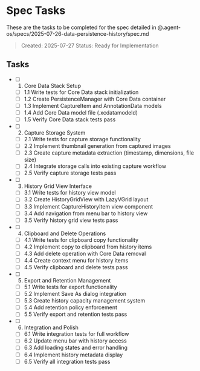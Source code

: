 # Spec Tasks

These are the tasks to be completed for the spec detailed in @.agent-os/specs/2025-07-26-data-persistence-history/spec.md

> Created: 2025-07-27
> Status: Ready for Implementation

## Tasks

- [ ] 1. Core Data Stack Setup
  - [ ] 1.1 Write tests for Core Data stack initialization
  - [ ] 1.2 Create PersistenceManager with Core Data container
  - [ ] 1.3 Implement CaptureItem and AnnotationData models
  - [ ] 1.4 Add Core Data model file (.xcdatamodeld)
  - [ ] 1.5 Verify Core Data stack tests pass

- [ ] 2. Capture Storage System
  - [ ] 2.1 Write tests for capture storage functionality
  - [ ] 2.2 Implement thumbnail generation from captured images
  - [ ] 2.3 Create capture metadata extraction (timestamp, dimensions, file size)
  - [ ] 2.4 Integrate storage calls into existing capture workflow
  - [ ] 2.5 Verify capture storage tests pass

- [ ] 3. History Grid View Interface
  - [ ] 3.1 Write tests for history view model
  - [ ] 3.2 Create HistoryGridView with LazyVGrid layout
  - [ ] 3.3 Implement CaptureHistoryItem view component
  - [ ] 3.4 Add navigation from menu bar to history view
  - [ ] 3.5 Verify history grid view tests pass

- [ ] 4. Clipboard and Delete Operations
  - [ ] 4.1 Write tests for clipboard copy functionality
  - [ ] 4.2 Implement copy to clipboard from history items
  - [ ] 4.3 Add delete operation with Core Data removal
  - [ ] 4.4 Create context menu for history items
  - [ ] 4.5 Verify clipboard and delete tests pass

- [ ] 5. Export and Retention Management
  - [ ] 5.1 Write tests for export functionality
  - [ ] 5.2 Implement Save As dialog integration
  - [ ] 5.3 Create history capacity management system
  - [ ] 5.4 Add retention policy enforcement
  - [ ] 5.5 Verify export and retention tests pass

- [ ] 6. Integration and Polish
  - [ ] 6.1 Write integration tests for full workflow
  - [ ] 6.2 Update menu bar with history access
  - [ ] 6.3 Add loading states and error handling
  - [ ] 6.4 Implement history metadata display
  - [ ] 6.5 Verify all integration tests pass